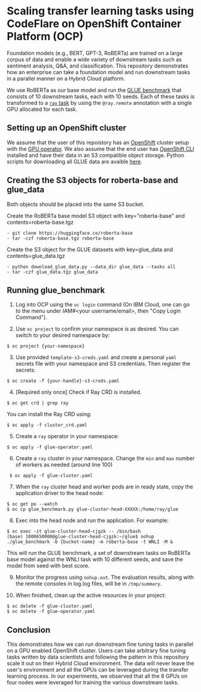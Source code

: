 # Scaling transfer learning tasks using CodeFlare on OpenShift Container Platform (OCP)

Foundation models (e.g., BERT, GPT-3, RoBERTa) are trained on a large corpus of data and enable a wide variety of downstream tasks such as sentiment analysis, Q&A, and classification. This repository demonstrates how an enterprise can take a foundation model and run downstream tasks in a parallel manner on a Hybrid Cloud platform.

We use RoBERTa as our base model and run the [GLUE benchmark](https://gluebenchmark.com) that consists of 10 downstream tasks, each with 10 seeds. Each of these tasks is transformed to a [`ray` task](https://docs.ray.io/en/latest/walkthrough.html) by using the `@ray.remote` annotation with a single GPU allocated for each task.

## Setting up an OpenShift cluster

We assume that the user of this repoistory has an [OpenShift](https://www.redhat.com/en/technologies/cloud-computing/openshift) cluster setup with the [GPU operator](https://docs.nvidia.com/datacenter/cloud-native/). We also assume that the end user has [OpenShift CLI](https://docs.openshift.com/container-platform/4.2/cli_reference/openshift_cli/getting-started-cli.html#cli-installing-cli_cli-developer-commands) installed and have their data in an S3 compatible object storage. Python scripts for downloading all GLUE data are avaible [here](https://github.com/nyu-mll/GLUE-baselines#downloading-glue).

## Creating the S3 objects for roberta-base and glue_data 

Both objects should be placed into the same S3 bucket.  

Create the RoBERTa base model S3 object with key="roberta-base" and contents=roberta-base.tgz
```
- git clone https://huggingface.co/roberta-base
- tar -czf roberta-base.tgz roberta-base
```

Create the S3 object for the GLUE datasets with key=glue_data and contents=glue_data.tgz  
```
- python download_glue_data.py --data_dir glue_data --tasks all
- tar -czf glue_data.tgz glue_data
```


## Running glue_benchmark

1. Log into OCP using the `oc login` command (On IBM Cloud, one can go to the menu under IAM#<your username/email>, then "Copy Login Command").  

2. Use `oc project` to confirm your namespace is as desired. You can switch to your desired namespace by:
```
$ oc project {your-namespace}
```

3. Use provided `template-s3-creds.yaml` and create a personal `yaml` secrets file with your namespace and S3 credentials. Then register the secrets:
```
$ oc create -f {your-handle}-s3-creds.yaml
```

4. [Required only once] Check if Ray CRD is installed.
```
$ oc get crd | grep ray
```
You can install the Ray CRD using:
```
$ oc apply -f cluster_crd.yaml  
```

5. Create a `ray` operator in your namespace:
```
$ oc apply -f glue-operator.yaml
```

6. Create a `ray` cluster in your namespace. Change the `min` and `max` number of workers as needed (around line 100)
```
 $ oc apply -f glue-cluster.yaml 
```

7. When the `ray` cluster head and worker pods are in ready state, copy the application driver to the head node:
```
$ oc get po --watch
$ oc cp glue_benchmark.py glue-cluster-head-XXXXX:/home/ray/glue
```

8. Exec into the head node and run the application. For example:
```
$ oc exec -it glue-cluster-head-cjgzk -- /bin/bash
(base) 1000650000@glue-cluster-head-cjgzk:~/glue$ nohup ./glue_benchmark -b {bucket-name} -m roberta-base -t WNLI -M &
```
This will run the GLUE benchmark, a set of downstream tasks on RoBERTa base model against the WNLI task with 10 different seeds, and save the model from seed with best score.

9. Monitor the progress using `nohup.out`. The evaluation results, along with the remote consoles in log.log files, will be in `/tmp/summary`.

10. When finished, clean up the active resources in your project:
```
$ oc delete -f glue-cluster.yaml
$ oc delete -f glue-operator.yaml
```

## Conclusion

This demonstrates how we can run downstream fine tuning tasks in parallel on a GPU enabled OpenShift cluster. Users can take arbitrary fine tuning tasks written by data scientists and following the pattern in this repository scale it out on their Hybrid Cloud environment. The data will never leave the user's environment and all the GPUs can be leveraged during the transfer learning process. In our experiments, we observed that all the 8 GPUs on four nodes were leveraged for training the various downstream tasks.
